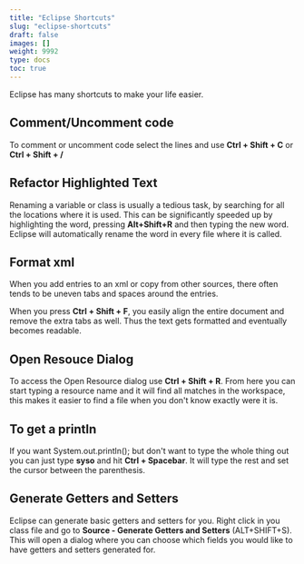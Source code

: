 ```yaml
---
title: "Eclipse Shortcuts"
slug: "eclipse-shortcuts"
draft: false
images: []
weight: 9992
type: docs
toc: true
---
```


Eclipse has many shortcuts to make your life easier.

## Comment/Uncomment code
To comment or uncomment code select the lines and use **Ctrl + Shift + C** or **Ctrl + Shift + /** 

## Refactor Highlighted Text
Renaming a variable or class is usually a tedious task, by searching for all the locations where it is used. This can be significantly speeded up by highlighting the word, pressing **Alt+Shift+R** and then typing the new word. Eclipse will automatically rename the word in every file where it is called.

## Format xml
When you add entries to an xml or copy from other sources, there often tends to be uneven tabs and spaces around the entries.

When you press **Ctrl + Shift + F**, you easily align the entire document and remove the extra tabs as well. Thus the text gets formatted and eventually becomes readable.

## Open Resouce Dialog
To access the Open Resource dialog use **Ctrl + Shift + R**. 
From here you can start typing a resource name and it will find all matches in the workspace, this makes it easier to find a file when you don't know exactly were it is. 

## To get a println
If you want System.out.println(); but don't want to type the whole thing out you can just type **syso** and hit **Ctrl + Spacebar**. It will type the rest and set the cursor between the parenthesis. 

## Generate Getters and Setters
Eclipse can generate basic getters and setters for you. Right click in you class file and go to **Source - Generate Getters and Setters** (ALT+SHIFT+S). This will open a dialog where you can choose which fields you would like to have getters and setters generated for. 

